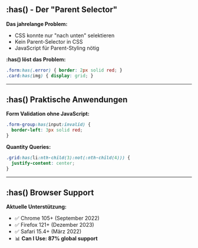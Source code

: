 ## :has() - Der "Parent Selector"

**Das jahrelange Problem:**
- CSS konnte nur "nach unten" selektieren
- Kein Parent-Selector in CSS
- JavaScript für Parent-Styling nötig

**:has() löst das Problem:**
```css
.form:has(.error) { border: 2px solid red; }
.card:has(img) { display: grid; }
```

---

## :has() Praktische Anwendungen

**Form Validation ohne JavaScript:**
```css
.form-group:has(input:invalid) {
  border-left: 3px solid red;
}
```

**Quantity Queries:**
```css
.grid:has(li:nth-child(3):not(:nth-child(4))) {
  justify-content: center;
}
```

---

## :has() Browser Support

**Aktuelle Unterstützung:**
- ✅ Chrome 105+ (September 2022)
- ✅ Firefox 121+ (Dezember 2023)
- ✅ Safari 15.4+ (März 2022)
- 📊 **Can I Use: 87% global support**